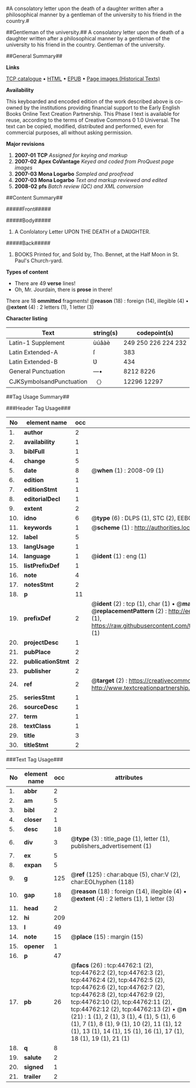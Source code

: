 #A consolatory letter upon the death of a daughter written after a philosophical manner by a gentleman of the university to his friend in the country.#

##Gentleman of the university.##
A consolatory letter upon the death of a daughter written after a philosophical manner by a gentleman of the university to his friend in the country.
Gentleman of the university.

##General Summary##

**Links**

[TCP catalogue](http://www.ota.ox.ac.uk/tcp/)  • 
[HTML](http://tei.it.ox.ac.uk/tcp/Texts-HTML/free/A34/A34359.html)  • 
[EPUB](http://tei.it.ox.ac.uk/tcp/Texts-EPUB/free/A34/A34359.epub) • 
[Page images (Historical Texts)](https://data.historicaltexts.jisc.ac.uk/view?pubId=eebo-10264643e&pageId=eebo-10264643e-44762-1)

**Availability**

This keyboarded and encoded edition of the
	       work described above is co-owned by the institutions
	       providing financial support to the Early English Books
	       Online Text Creation Partnership. This Phase I text is
	       available for reuse, according to the terms of Creative
	       Commons 0 1.0 Universal. The text can be copied,
	       modified, distributed and performed, even for
	       commercial purposes, all without asking permission.

**Major revisions**

1. __2007-01__ __TCP__ *Assigned for keying and markup*
1. __2007-02__ __Apex CoVantage__ *Keyed and coded from ProQuest page images*
1. __2007-03__ __Mona Logarbo__ *Sampled and proofread*
1. __2007-03__ __Mona Logarbo__ *Text and markup reviewed and edited*
1. __2008-02__ __pfs__ *Batch review (QC) and XML conversion*

##Content Summary##

#####Front#####

#####Body#####

1. A Conſolatory Letter UPON THE DEATH of a DAƲGHTER.

#####Back#####

1. BOOKS Printed for, and Sold by, Tho. Bennet, at the Half Moon in St. Paul's Church-yard.

**Types of content**

  * There are 49 **verse** lines!
  * Oh, Mr. Jourdain, there is **prose** in there!

There are 18 **ommitted** fragments! 
 @__reason__ (18) : foreign (14), illegible (4)  •  @__extent__ (4) : 2 letters (1), 1 letter (3)

**Character listing**


|Text|string(s)|codepoint(s)|
|---|---|---|
|Latin-1 Supplement|ùúâàè|249 250 226 224 232|
|Latin Extended-A|ſ|383|
|Latin Extended-B|Ʋ|434|
|General Punctuation|—•|8212 8226|
|CJKSymbolsandPunctuation|〈〉|12296 12297|

##Tag Usage Summary##

###Header Tag Usage###

|No|element name|occ|attributes|
|---|---|---|---|
|1.|__author__|2||
|2.|__availability__|1||
|3.|__biblFull__|1||
|4.|__change__|5||
|5.|__date__|8| @__when__ (1) : 2008-09 (1)|
|6.|__edition__|1||
|7.|__editionStmt__|1||
|8.|__editorialDecl__|1||
|9.|__extent__|2||
|10.|__idno__|6| @__type__ (6) : DLPS (1), STC (2), EEBO-CITATION (1), OCLC (1), VID (1)|
|11.|__keywords__|1| @__scheme__ (1) : http://authorities.loc.gov/ (1)|
|12.|__label__|5||
|13.|__langUsage__|1||
|14.|__language__|1| @__ident__ (1) : eng (1)|
|15.|__listPrefixDef__|1||
|16.|__note__|4||
|17.|__notesStmt__|2||
|18.|__p__|11||
|19.|__prefixDef__|2| @__ident__ (2) : tcp (1), char (1)  •  @__matchPattern__ (2) : ([0-9\-]+):([0-9IVX]+) (1), (.+) (1)  •  @__replacementPattern__ (2) : http://eebo.chadwyck.com/downloadtiff?vid=$1&page=$2 (1), https://raw.githubusercontent.com/textcreationpartnership/Texts/master/tcpchars.xml#$1 (1)|
|20.|__projectDesc__|1||
|21.|__pubPlace__|2||
|22.|__publicationStmt__|2||
|23.|__publisher__|2||
|24.|__ref__|2| @__target__ (2) : https://creativecommons.org/publicdomain/zero/1.0/ (1), http://www.textcreationpartnership.org/docs/. (1)|
|25.|__seriesStmt__|1||
|26.|__sourceDesc__|1||
|27.|__term__|1||
|28.|__textClass__|1||
|29.|__title__|3||
|30.|__titleStmt__|2||


###Text Tag Usage###

|No|element name|occ|attributes|
|---|---|---|---|
|1.|__abbr__|2||
|2.|__am__|5||
|3.|__bibl__|2||
|4.|__closer__|1||
|5.|__desc__|18||
|6.|__div__|3| @__type__ (3) : title_page (1), letter (1), publishers_advertisement (1)|
|7.|__ex__|5||
|8.|__expan__|5||
|9.|__g__|125| @__ref__ (125) : char:abque (5), char:V (2), char:EOLhyphen (118)|
|10.|__gap__|18| @__reason__ (18) : foreign (14), illegible (4)  •  @__extent__ (4) : 2 letters (1), 1 letter (3)|
|11.|__head__|2||
|12.|__hi__|209||
|13.|__l__|49||
|14.|__note__|15| @__place__ (15) : margin (15)|
|15.|__opener__|1||
|16.|__p__|47||
|17.|__pb__|26| @__facs__ (26) : tcp:44762:1 (2), tcp:44762:2 (2), tcp:44762:3 (2), tcp:44762:4 (2), tcp:44762:5 (2), tcp:44762:6 (2), tcp:44762:7 (2), tcp:44762:8 (2), tcp:44762:9 (2), tcp:44762:10 (2), tcp:44762:11 (2), tcp:44762:12 (2), tcp:44762:13 (2)  •  @__n__ (21) : 1 (1), 2 (1), 3 (1), 4 (1), 5 (1), 6 (1), 7 (1), 8 (1), 9 (1), 10 (2), 11 (1), 12 (1), 13 (1), 14 (1), 15 (1), 16 (1), 17 (1), 18 (1), 19 (1), 21 (1)|
|18.|__q__|8||
|19.|__salute__|2||
|20.|__signed__|1||
|21.|__trailer__|2||
